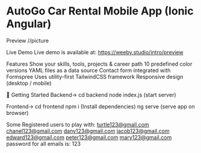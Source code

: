 # AutoGo Car Rental Mobile App (Ionic Angular)
Preview
//picture

Live Demo
Live demo is available at: https://weeby.studio/intro/preview

Features
Show your skills, tools, projects & career path
10 predefined color versions
YAML files as a data source
Contact form integrated with Formspree
Uses utility-first TailwindCSS framework
Responsive design (desktop / mobile)

🚀 Getting Started
Backend->
cd backend
node index.js (start server)

Frontend->
cd frontend
npm i (Install dependencies)
ng serve (serve app on browser)


Some Registered users to play with:
turtle123@gmail.com 
chanel123@gmail.com
dany123@gmail.com
jacob123@gmail.com
edward123@gmail.com
peter123@gmail.com
mary123@gmail.com
password for all emails is: 123
